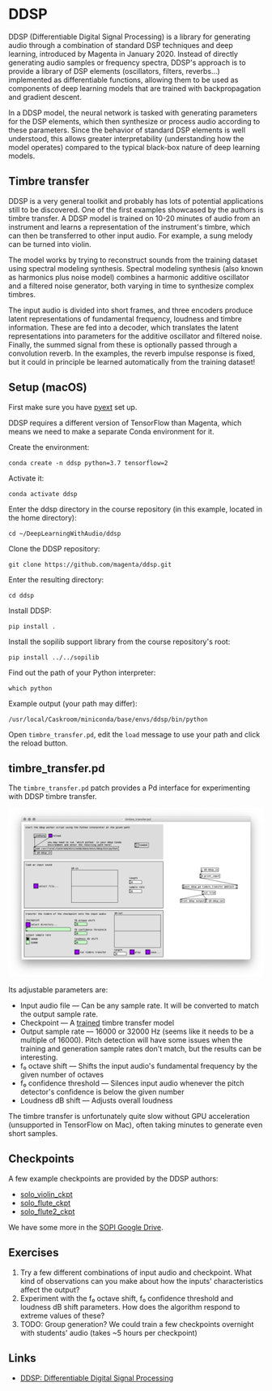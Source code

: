 # DDSP

DDSP (Differentiable Digital Signal Processing) is a library for generating audio through a combination of standard DSP techniques and deep learning, introduced by Magenta in January 2020. Instead of directly generating audio samples or frequency spectra, DDSP's approach is to provide a library of DSP elements (oscillators, filters, reverbs...) implemented as differentiable functions, allowing them to be used as components of deep learning models that are trained with backpropagation and gradient descent.

In a DDSP model, the neural network is tasked with generating parameters for the DSP elements, which then synthesize or process audio according to these parameters. Since the behavior of standard DSP elements is well understood, this allows greater interpretability (understanding how the model operates) compared to the typical black-box nature of deep learning models.

## Timbre transfer

DDSP is a very general toolkit and probably has lots of potential applications still to be discovered. One of the first examples showcased by the authors is timbre transfer. A DDSP model is trained on 10-20 minutes of audio from an instrument and learns a representation of the instrument's timbre, which can then be transferred to other input audio. For example, a sung melody can be turned into violin.

The model works by trying to reconstruct sounds from the training dataset using spectral modeling synthesis. Spectral modeling synthesis (also known as harmonics plus noise model) combines a harmonic additive oscillator and a filtered noise generator, both varying in time to synthesize complex timbres.

The input audio is divided into short frames, and three encoders produce latent representations of fundamental frequency, loudness and timbre information. These are fed into a decoder, which translates the latent representations into parameters for the additive oscillator and filtered noise. Finally, the summed signal from these is optionally passed through a convolution reverb. In the examples, the reverb impulse response is fixed, but it could in principle be learned automatically from the training dataset!

## Setup (macOS)

First make sure you have [pyext](../pyext-setup/setup-macos.md) set up.

DDSP requires a different version of TensorFlow than Magenta, which means we need to make a separate Conda environment for it.

Create the environment:

```
conda create -n ddsp python=3.7 tensorflow=2
```

Activate it:

```
conda activate ddsp
```

Enter the ddsp directory in the course repository (in this example, located in the home directory):

```
cd ~/DeepLearningWithAudio/ddsp
```

Clone the DDSP repository:

```
git clone https://github.com/magenta/ddsp.git
```

Enter the resulting directory:

```
cd ddsp
```

Install DDSP:

```
pip install .
```

Install the sopilib support library from the course repository's root:

```
pip install ../../sopilib
```

Find out the path of your Python interpreter:

```
which python
```

Example output (your path may differ):

```
/usr/local/Caskroom/miniconda/base/envs/ddsp/bin/python
```

Open `timbre_transfer.pd`, edit the `load` message to use your path and click the reload button.

## timbre\_transfer.pd

The `timbre_transfer.pd` patch provides a Pd interface for experimenting with DDSP timbre transfer.

![timbre_transfer.pd](media/pd-timbre-transfer.png)

Its adjustable parameters are:

- Input audio file — Can be any sample rate. It will be converted to match the output sample rate.
- Checkpoint — A [trained](training.md) timbre transfer model
- Output sample rate — 16000 or 32000 Hz (seems like it needs to be a multiple of 16000). Pitch detection will have some issues when the training and generation sample rates don't match, but the results can be interesting.
- f₀ octave shift — Shifts the input audio's fundamental frequency by the given number of octaves
- f₀ confidence threshold — Silences input audio whenever the pitch detector's confidence is below the given number
- Loudness dB shift — Adjusts overall loudness

The timbre transfer is unfortunately quite slow without GPU acceleration (unsupported in TensorFlow on Mac), often taking minutes to generate even short samples.

## Checkpoints

A few example checkpoints are provided by the DDSP authors:

- [solo\_violin\_ckpt](https://storage.googleapis.com/ddsp/models/tf2/solo_violin_ckpt.zip)
- [solo\_flute\_ckpt](https://storage.googleapis.com/ddsp/models/tf2/solo_flute_ckpt.zip)
- [solo\_flute2\_ckpt](https://storage.googleapis.com/ddsp/models/tf2/solo_flute2_ckpt.zip)

We have some more in the [SOPI Google Drive](https://drive.google.com/drive/folders/1yoJhvr2UY0ID3AP6jumUItJJGSkiBEg_).

## Exercises

1. Try a few different combinations of input audio and checkpoint. What kind of observations can you make about how the inputs' characteristics affect the output?
2. Experiment with the f₀ octave shift, f₀ confidence threshold and loudness dB shift parameters. How does the algorithm respond to extreme values of these?
3. TODO: Group generation? We could train a few checkpoints overnight with students' audio (takes ~5 hours per checkpoint)

## Links

- [DDSP: Differentiable Digital Signal Processing](https://storage.googleapis.com/ddsp/index.html)